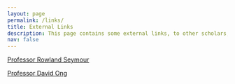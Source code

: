 ```yaml
---
layout: page
permalink: /links/
title: External Links
description: This page contains some external links, to other scholars, or to some pages that I would like to share. 
nav: false
---
```


[Professor Rowland Seymour](https://www.rowlandseymour.com/) 

[Professor David Ong](https://sites.google.com/view/davidongecon)
